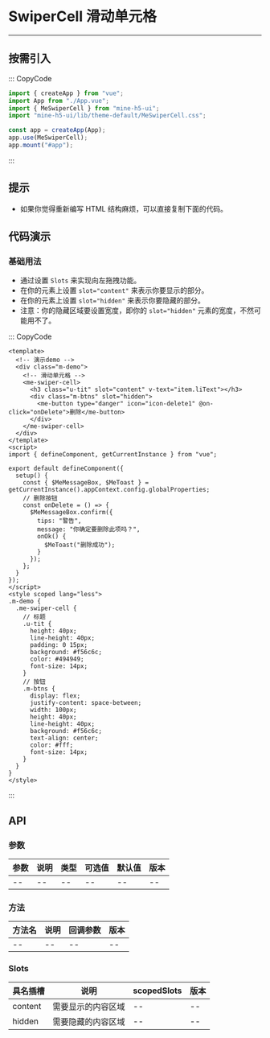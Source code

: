 # SwiperCell 滑动单元格

---

## 按需引入

::: CopyCode

```JavaScript
import { createApp } from "vue";
import App from "./App.vue";
import { MeSwiperCell } from "mine-h5-ui";
import "mine-h5-ui/lib/theme-default/MeSwiperCell.css";

const app = createApp(App);
app.use(MeSwiperCell);
app.mount("#app");
```

:::

## 提示

- 如果你觉得重新编写 HTML 结构麻烦，可以直接复制下面的代码。

## 代码演示

### 基础用法

- 通过设置 `Slots` 来实现向左拖拽功能。
- 在你的元素上设置 `slot="content"` 来表示你要显示的部分。
- 在你的元素上设置 `slot="hidden"` 来表示你要隐藏的部分。
- 注意：你的隐藏区域要设置宽度，即你的 `slot="hidden"` 元素的宽度，不然可能用不了。

::: CopyCode

```Vue
<template>
  <!-- 演示demo -->
  <div class="m-demo">
    <!-- 滑动单元格 -->
    <me-swiper-cell>
      <h3 class="u-tit" slot="content" v-text="item.liText"></h3>
      <div class="m-btns" slot="hidden">
        <me-button type="danger" icon="icon-delete1" @on-click="onDelete">删除</me-button>
      </div>
    </me-swiper-cell>
  </div>
</template>
<script>
import { defineComponent, getCurrentInstance } from "vue";

export default defineComponent({
  setup() {
    const { $MeMessageBox, $MeToast } = getCurrentInstance().appContext.config.globalProperties;
    // 删除按钮
    const onDelete = () => {
      $MeMessageBox.confirm({
        tips: "警告",
        message: "你确定要删除此项吗？",
        onOk() {
          $MeToast("删除成功");
        }
      });
    };
  }
});
</script>
<style scoped lang="less">
.m-demo {
  .me-swiper-cell {
    // 标题
    .u-tit {
      height: 40px;
      line-height: 40px;
      padding: 0 15px;
      background: #f56c6c;
      color: #494949;
      font-size: 14px;
    }
    // 按钮
    .m-btns {
      display: flex;
      justify-content: space-between;
      width: 100px;
      height: 40px;
      line-height: 40px;
      background: #f56c6c;
      text-align: center;
      color: #fff;
      font-size: 14px;
    }
  }
}
</style>
```

:::

## API

### 参数

| 参数 | 说明 | 类型 | 可选值 | 默认值 | 版本 |
| ---- | ---- | ---- | ------ | ------ | ---- |
| --   | --   | --   | --     | --     | --   |

### 方法

| 方法名 | 说明 | 回调参数 | 版本 |
| ------ | ---- | -------- | ---- |
| --     | --   | --       | --   |

### Slots

| 具名插槽 | 说明               | scopedSlots | 版本 |
| -------- | ------------------ | ----------- | ---- |
| content  | 需要显示的内容区域 | --          | --   |
| hidden   | 需要隐藏的内容区域 | --          | --   |
